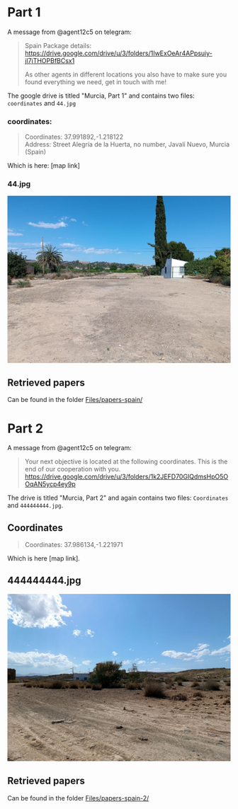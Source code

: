 # Part 1
A message from @agent12c5 on telegram:
> Spain Package details:<br>
> https://drive.google.com/drive/u/3/folders/1IwExOeAr4APpsuiy-jl7jTHOPBfBCsx1
> 
> As other agents in different locations you also have to make sure you found everything we need, get in touch with me!

The google drive is titled "Murcia, Part 1" and contains two files: `coordinates` and `44.jpg`

### coordinates:
> Coordinates: 37.991892,-1.218122<br>
> Address: Street Alegría de la Huerta, no number, Javalí Nuevo, Murcia (Spain)

Which is here: [map link]

### 44.jpg
![photo of a parking lot](/Files/44.jpg)

## Retrieved papers
Can be found in the folder [Files/papers-spain/](/Files/papers-spain/)

# Part 2

A message from @agent12c5 on telegram:
> Your next objective is located at the following coordinates. This is the end of our cooperation with you.<br>
> https://drive.google.com/drive/u/3/folders/1k2JEFD70GIQdmsHpO5OOqAN5ycp4ey9p

The drive is titled "Murcia, Part 2" and again contains two files: `Coordinates` and `444444444.jpg`.

## Coordinates
> Coordinates: 37.986134,-1.221971

Which is here [map link].

## 444444444.jpg
![Photo of the location in spain](/Files/444444444.jpg)

## Retrieved papers
Can be found in the folder [Files/papers-spain-2/](/Files/papers-spain-2/)
